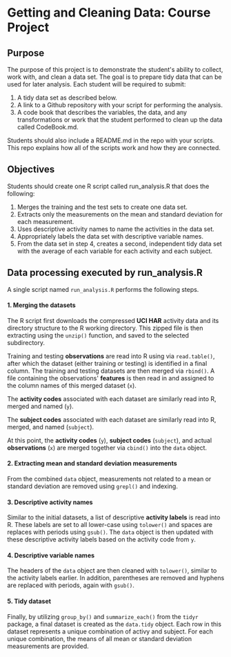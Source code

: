 # Getting and Cleaning Data:  Course Project
## Purpose
The purpose of this project is to demonstrate the student's ability to collect, work with, and clean a data set. The goal is to prepare tidy data that can be used for later analysis. Each student will be required to submit:

1. A tidy data set as described below.
2. A link to a Github repository with your script for performing the analysis.
3. A code book that describes the variables, the data, and any transformations or work that the student performed to clean up the data called CodeBook.md.

Students should also include a README.md in the repo with your scripts. This repo explains how all of the scripts work and how they are connected.

## Objectives
Students should create one R script called run_analysis.R that does the following:

1. Merges the training and the test sets to create one data set.
2. Extracts only the measurements on the mean and standard deviation for each measurement.
3. Uses descriptive activity names to name the activities in the data set.
4. Appropriately labels the data set with descriptive variable names.
5. From the data set in step 4, creates a second, independent tidy data set with the average of each variable for each activity and each subject.

## Data processing executed by run_analysis.R
A single script named `run_analysis.R` performs the following steps.

#### 1. Merging the datasets
The R script first downloads the compressed **UCI HAR** activity data and its directory structure to the R working directory.  This zipped file is then extracting using the `unzip()` function, and saved to the selected subdirectory.

Training and testing **observations** are read into R using via `read.table()`, after which the dataset (either training or testing) is identified in a final column.  The training and testing datasets are then merged via `rbind()`.  A file containing the observations' **features** is then read in and assigned to the column names of this merged dataset (`x`).

The **activity codes** associated with each dataset are similarly read into R, merged and named (`y`).

The **subject codes** associated with each dataset are similarly read into R, merged, and named (`subject`).

At this point, the **activity codes** (`y`), **subject codes** (`subject`), and actual **observations** (`x`) are merged together via `cbind()` into the `data` object.

#### 2. Extracting mean and standard deviation measurements
From the combined `data` object, measurements not related to a mean or standard deviation are removed using `grepl()` and indexing.

#### 3. Descriptive activity names
Similar to the initial datasets, a list of descriptive **activity labels** is read into R.  These labels are set to all lower-case using `tolower()` and spaces are replaces with periods using `gsub()`.  The `data` object is then updated with these descriptive activity labels based on the activity code from `y`.

#### 4. Descriptive variable names
The headers of the `data` object are then cleaned with `tolower()`, similar to the activity labels earlier.  In addition, parentheses are removed and hyphens are replaced with periods, again with `gsub()`.

#### 5. Tidy dataset
Finally, by utilizing `group_by()` and `summarize_each()` from the `tidyr` package, a final dataset is created as the `data.tidy` object.  Each row in this dataset represents a unique combination of activy and subject.  For each unique combination, the means of all mean or standard deviation measurements are provided.

